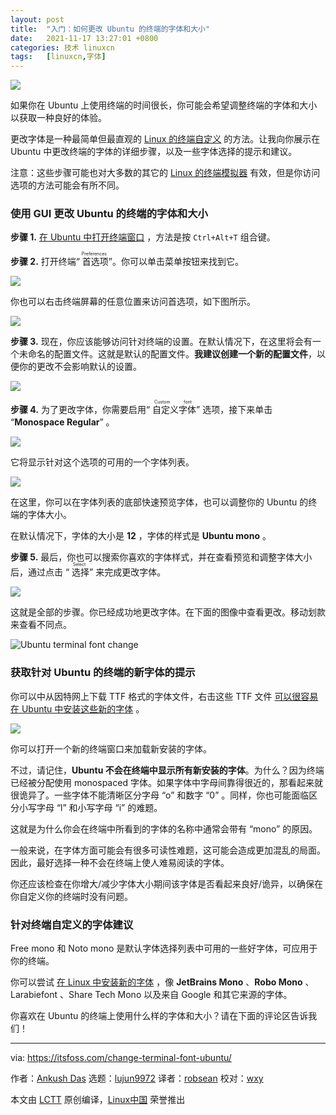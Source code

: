 ```yaml
---
layout: post
title:	"入门：如何更改 Ubuntu 的终端的字体和大小"
date:	2021-11-17 13:27:01 +0800 
categories:	技术 linuxcn 
tags:	[linuxcn,字体]
---
```



![](/Asserts/Images//attachment/album/202111/17/132645otre44u7ge68tzzb.jpg)


如果你在 Ubuntu 上使用终端的时间很长，你可能会希望调整终端的字体和大小以获取一种良好的体验。


更改字体是一种最简单但最直观的 [Linux 的终端自定义](https://itsfoss.com/customize-linux-terminal/) 的方法。让我向你展示在 Ubuntu 中更改终端的字体的详细步骤，以及一些字体选择的提示和建议。


注意：这些步骤可能也对大多数的其它的 [Linux 的终端模拟器](https://itsfoss.com/linux-terminal-emulators/) 有效，但是你访问选项的方法可能会有所不同。


### 使用 GUI 更改 Ubuntu 的终端的字体和大小


**步骤 1.** [在 Ubuntu 中打开终端窗口](https://itsfoss.com/open-terminal-ubuntu/) ，方法是按 `Ctrl+Alt+T` 组合键。


**步骤 2.** 打开终端“<ruby> 首选项 <rt>  Preferences </rt></ruby>”。你可以单击菜单按钮来找到它。


![](/Asserts/Images//attachment/album/202111/17/132703fn9cbztcnxkcz9nb.png)


你也可以右击终端屏幕的任意位置来访问首选项，如下图所示。


![](/Asserts/Images//attachment/album/202111/17/132703hutffu35dt33y2dn.png)


**步骤 3.** 现在，你应该能够访问针对终端的设置。在默认情况下，在这里将会有一个未命名的配置文件。这就是默认的配置文件。**我建议创建一个新的配置文件**，以便你的更改不会影响默认的设置。


![](/Asserts/Images//attachment/album/202111/17/132705njh4ng0qzq40iex2.png)


**步骤 4.** 为了更改字体，你需要启用“<ruby> 自定义字体 <rt>  Custom font </rt></ruby>” 选项，接下来单击 “**Monospace Regular**” 。


![](/Asserts/Images//attachment/album/202111/17/132707ityaczde00izm5qi.png)


它将显示针对这个选项的可用的一个字体列表。


![](/Asserts/Images//attachment/album/202111/17/132709utjbejwrz9ziddw8.png)


在这里，你可以在字体列表的底部快速预览字体，也可以调整你的 Ubuntu 的终端的字体大小。


在默认情况下，字体的大小是 **12** ，字体的样式是 **Ubuntu mono** 。


**步骤 5.** 最后，你也可以搜索你喜欢的字体样式，并在查看预览和调整字体大小后，通过点击 “<ruby> 选择 <rt>  Select </rt></ruby>” 来完成更改字体。


![](/Asserts/Images//attachment/album/202111/17/132710tcc4xlbc1dp9ccel.png)


这就是全部的步骤。你已经成功地更改字体。在下面的图像中查看更改。移动划款来查看不同点。


![Ubuntu terminal font change](/Asserts/Images//attachment/album/202111/17/132711bouvync3nbbilcx3.png)


### 获取针对 Ubuntu 的终端的新字体的提示


你可以中从因特网上下载 TTF 格式的字体文件，右击这些 TTF 文件 [可以很容易在 Ubuntu 中安装这些新的字体](https://itsfoss.com/install-fonts-ubuntu/) 。


![](/Asserts/Images//attachment/album/202111/17/132713n22572i7gdi274ii.png)


你可以打开一个新的终端窗口来加载新安装的字体。


不过，请记住，**Ubuntu 不会在终端中显示所有新安装的字体**。为什么？因为终端已经被分配使用 monospaced 字体。如果字体中字母间靠得很近的，那看起来就很诡异了。一些字体不能清晰区分字母 “o” 和数字 “0” 。同样，你也可能面临区分小写字母 “l” 和小写字母 “i” 的难题。


这就是为什么你会在终端中所看到的字体的名称中通常会带有 “mono” 的原因。


一般来说，在字体方面可能会有很多可读性难题，这可能会造成更加混乱的局面。因此，最好选择一种不会在终端上使人难易阅读的字体。


你还应该检查在你增大/减少字体大小期间该字体是否看起来良好/诡异，以确保在你自定义你的终端时没有问题。


### 针对终端自定义的字体建议


Free mono 和 Noto mono 是默认字体选择列表中可用的一些好字体，可应用于你的终端。


你可以尝试 [在 Linux 中安装新的字体](https://itsfoss.com/install-fonts-ubuntu/) ，像 **JetBrains Mono** 、**Robo Mono** 、Larabiefont 、Share Tech Mono 以及来自 Google 和其它来源的字体。


你喜欢在 Ubuntu 的终端上使用什么样的字体和大小？请在下面的评论区告诉我们！




---


via: <https://itsfoss.com/change-terminal-font-ubuntu/>


作者：[Ankush Das](https://itsfoss.com/author/ankush/) 选题：[lujun9972](https://github.com/lujun9972) 译者：[robsean](https://github.com/robsean) 校对：[wxy](https://github.com/wxy)


本文由 [LCTT](https://github.com/LCTT/TranslateProject) 原创编译，[Linux中国](https://linux.cn/) 荣誉推出

